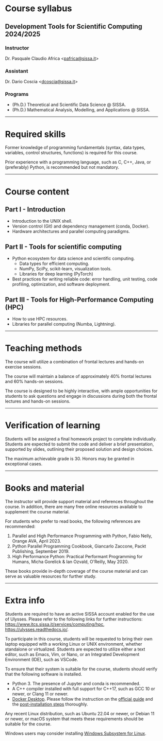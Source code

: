 # Course syllabus
## Development Tools for Scientific Computing 2024/2025

### Instructor
Dr. Pasquale Claudio Africa <<pafrica@sissa.it>>

### Assistant
Dr. Dario Coscia <<dcoscia@sissa.it>>

### Programs
- (Ph.D.) Theoretical and Scientific Data Science @ SISSA.
- (Ph.D.) Mathematical Analysis, Modelling, and Applications @ SISSA.

---

# Required skills

Former knowledge of programming fundamentals (syntax, data types, variables, control structures, functions) is required for this course.

Prior experience with a programming language, such as C, C++, Java, or (preferably) Python, is recommended but not mandatory.

---

# Course content

## Part I - Introduction
- Introduction to the UNIX shell.
- Version control (Git) and dependency management (conda, Docker).
- Hardware architectures and parallel computing paradigms.

## Part II - Tools for scientific computing
- Python ecosystem for data science and scientific computing.
  - Data types for efficient computing.
  - NumPy, SciPy, scikit-learn, visualization tools.
  - Libraries for deep learning (PyTorch)
- Best practices for writing reliable code: error handling, unit testing, code profiling, optimization, and software deployment.

## Part III - Tools for High-Performance Computing (HPC)
- How to use HPC resources.
- Libraries for parallel computing (Numba, Lightning).

---

# Teaching methods

The course will utilize a combination of frontal lectures and hands-on exercise sessions.

The course will maintain a balance of approximately 40% frontal lectures and 60% hands-on sessions.

The course is designed to be highly interactive, with ample opportunities for students to ask questions and engage in discussions during both the frontal lectures and hands-on sessions.

---

# Verification of learning

Students will be assigned a final homework project to complete individually. Students are expected to submit the code and deliver a brief presentation, supported by slides, outlining their proposed solution and design choices.

The maximum achievable grade is 30. Honors may be granted in exceptional cases.

---

# Books and material

The instructor will provide support material and references throughout the course. In addition, there are many free online resources available to supplement the course material.

For students who prefer to read books, the following references are recommended:

1. Parallel and High Performance Programming with Python, Fabio Nelly, Orange AVA, April 2023.
2. Python Parallel Programming Cookbook, Giancarlo Zaccone, Packt Publishing, September 2019.
3. High Performance Python: Practical Performant Programming for Humans, Micha Gorelick & Ian Ozvald, O'Reilly, May 2020.

These books provide in-depth coverage of the course material and can serve as valuable resources for further study.

---

# Extra info

Students are required to have an active SISSA account enabled for the use of Ulysses. Please refer to the following links for further instructions: https://www.itcs.sissa.it/services/computing/hpc, https://ulysses.readthedocs.io/.

To participate in this course, students will be requested to bring their own laptop equipped with a working Linux or UNIX environment, whether standalone or virtualized. Students are expected to utilize either a text editor, such as Emacs, Vim, or Nano, or an Integrated Development Environment (IDE), such as VSCode.

To ensure that their system is suitable for the course, students should verify that the following software is installed.

- Python 3. The presence of Jupyter and conda is recommended.
- A C++ compiler installed with full support for C++17, such as GCC 10 or newer, or Clang 11 or newer.
- [Docker Desktop](https://www.docker.com/products/docker-desktop/). Please follow the instruction on the [official guide](https://docs.docker.com/get-docker/) and the [post-installation steps](https://docs.docker.com/engine/install/linux-postinstall/) thoroughly.

Any recent Linux distribution, such as Ubuntu 22.04 or newer, or Debian 11 or newer, or macOS system that meets these requirements should be suitable for the course.

Windows users may consider installing [Windows Subsystem for Linux](https://learn.microsoft.com/en-us/windows/wsl/install).
